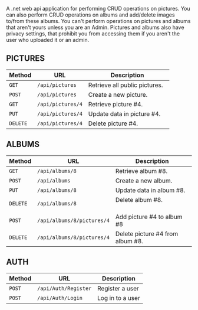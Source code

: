 A .net web api application for performing CRUD operations on pictures. You can also perform CRUD operations on albums and add/delete images to/from these albums. You can't perform operations on pictures and albums that aren't yours unless you are an Admin. Pictures and albums also have privacy settings, that prohibit you from accessing them if you aren't the user who uploaded it or an admin.
## PICTURES
| Method   | URL                                      | Description                              |
| -------- | ---------------------------------------- | ---------------------------------------- |
| `GET`    | `/api/pictures`                             | Retrieve all public pictures.                      |
| `POST`   | `/api/pictures`                             | Create a new picture.                       |
| `GET`    | `/api/pictures/4`                          | Retrieve picture #4.                       |
| `PUT`  | `/api/pictures/4`                          | Update data in picture #4.                 |
| `DELETE` | `/api/pictures/4`                       | Delete picture #4.                    |
## ALBUMS
| Method   | URL                                      | Description                              |
| -------- | ---------------------------------------- | ---------------------------------------- |
| `GET`    | `/api/albums/8`                          | Retrieve album #8.                       |
| `POST`   | `/api/albums`                             | Create a new album.                       |
| `PUT`  | `/api/albums/8`                          | Update data in album #8.                 |
| `DELETE` | `/api/albums/8`                       | Delete album #8.                    |
| `POST` | `/api/albums/8/pictures/4`                       | Add picture #4 to album #8                   |
| `DELETE` | `/api/albums/8/pictures/4`                       | Delete picture #4 from album #8.                    |
## AUTH
| Method   | URL                                      | Description                              |
| -------- | ---------------------------------------- | ---------------------------------------- |
| `POST`    | `/api/Auth/Register`                          | Register a user                       |
| `POST`   | `/api/Auth/Login`                             | Log in to a user                    |
